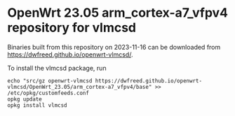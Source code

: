 OpenWrt 23.05 arm_cortex-a7_vfpv4 repository for vlmcsd
========

Binaries built from this repository on 2023-11-16 can be downloaded from <https://dwfreed.github.io/openwrt-vlmcsd/>.

To install the vlmcsd package, run

```
echo "src/gz openwrt-vlmcsd https://dwfreed.github.io/openwrt-vlmcsd/OpenWrt_23.05/arm_cortex-a7_vfpv4/base" >> /etc/opkg/customfeeds.conf
opkg update
opkg install vlmcsd
```
